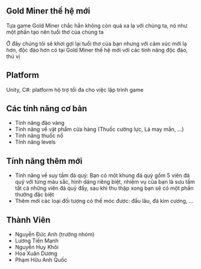 ## Gold Miner thế hệ mới

Tựa game Gold Miner chắc hẳn không còn quá xa lạ với chúng ta, nó như một phần tạo nên tuổi thơ của chúng ta

Ở đây chúng tôi sẽ khơi gợi lại tuổi thơ của bạn nhưng với cảm xúc mới lạ hơn, độc đáo hơn có tại Gold Miner thế hệ mới với các tính năng độc đáo, thú vị

## Platform 

Unity, C#: platform hộ trợ tối đa cho việc lập trình game

## Các tính năng cơ bản 
- Tính năng đào vàng
- Tính năng về vật phẩm cửa hàng (Thuốc cường lực, Lá may mắn, ...)
- Tính năng thuốc nổ 
- Tính năng levels

## Tính năng thêm mới
- Tính năng về suy tầm đá quý: Bạn có một khung đá quý gồm 5 viên đá quý với từng màu sắc, hình dáng riêng biệt, nhiệm vụ của bạn là sưu tầm tất cả những viên đá quý đấy, sau khi thu thập xong bạn sẽ có một phần thưởng đặc biệt
- Thêm mới các loại đối tượng có thể móc được: đầu lâu, đá kim cương, ...

## Thành Viên
- Nguyễn Đức Anh (trưởng nhóm)
- Lương Tiến Mạnh
- Nguyễn Huy Khôi
- Hoa Xuân Dương
- Phạm Hữu Anh Quốc